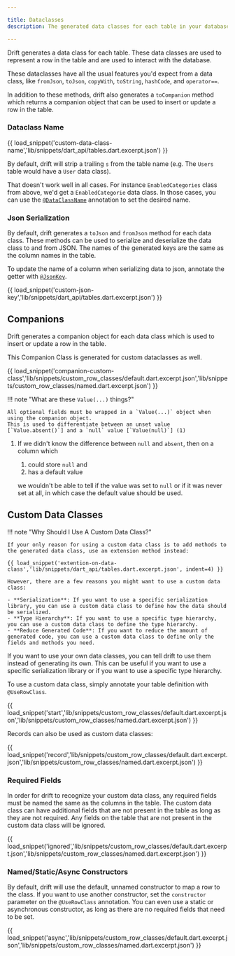 ```yaml
---

title: Dataclasses
description: The generated data classes for each table in your database.

---
```


Drift generates a data class for each table.
These data classes are used to represent a row in the table and are used to interact with the database.

These dataclasses have all the usual features you'd expect from a data class, like `fromJson`, `toJson`, `copyWith`, `toString`, `hashCode`, and `operator==`.

In addition to these methods, drift also generates a `toCompanion` method which returns a companion object that can be used to insert or update a row in the table.

### Dataclass Name

{{ load_snippet('custom-data-class-name','lib/snippets/dart_api/tables.dart.excerpt.json') }}

By default, drift will strip a trailing `s` from the table name (e.g. The `Users` table would have a `User` data class).   

That doesn't work well in all cases. For instance `EnabledCategories` class from above, we'd get
a `EnabledCategorie` data class. In those cases, you can use the [`@DataClassName`](https://pub.dev/documentation/drift/latest/drift/DataClassName-class.html)
annotation to set the desired name.

### Json Serialization

By default, drift generates a `toJson` and `fromJson` method for each data class. These methods can be used to serialize and deserialize the data class to and from JSON. The names of the generated keys are the same as the column names in the table. 

To update the name of a column when serializing data to json, annotate the getter with [`@JsonKey`](https://pub.dev/documentation/drift/latest/drift/JsonKey-class.html).

{{ load_snippet('custom-json-key','lib/snippets/dart_api/tables.dart.excerpt.json') }}

## Companions

Drift generates a companion object for each data class which is used to insert or update a row in the table.

This Companion Class is generated for custom dataclasses as well.

{{ load_snippet('companion-custom-class','lib/snippets/custom_row_classes/default.dart.excerpt.json','lib/snippets/custom_row_classes/named.dart.excerpt.json') }}

<div class="annotate" markdown>

!!! note "What are these `Value(...)` things?"
    
    All optional fields must be wrapped in a `Value(...)` object when using the companion object.  
    This is used to differentiate between an unset value [`Value.absent()`] and a `null` value [`Value(null)`] (1)

</div>

1. If we didn't know the difference between `null` and `absent`, then on a column which
    1. could store `null` and
    2. has a default value

    we wouldn't be able to tell if the value was set to `null` or if it was never set at all, in which case the default value should be used.

    
## Custom Data Classes

!!! note "Why Should I Use A Custom Data Class?"

    If your only reason for using a custom data class is to add methods to the generated data class, use an extension method instead:

    {{ load_snippet('extention-on-data-class','lib/snippets/dart_api/tables.dart.excerpt.json', indent=4) }}
    
    However, there are a few reasons you might want to use a custom data class:

    - **Serialization**: If you want to use a specific serialization library, you can use a custom data class to define how the data should be serialized.
    - **Type Hierarchy**: If you want to use a specific type hierarchy, you can use a custom data class to define the type hierarchy.
    - **Reduce Generated Code**: If you want to reduce the amount of generated code, you can use a custom data class to define only the fields and methods you need.

If you want to use your own data classes, you can tell drift to use them instead of generating its own. This can be useful if you want to use a specific serialization library or if you want to use a specific type hierarchy.

To use a custom data class, simply annotate your table definition with `@UseRowClass`.

{{ load_snippet('start','lib/snippets/custom_row_classes/default.dart.excerpt.json','lib/snippets/custom_row_classes/named.dart.excerpt.json') }}

Records can also be used as custom data classes:

{{ load_snippet('record','lib/snippets/custom_row_classes/default.dart.excerpt.json','lib/snippets/custom_row_classes/named.dart.excerpt.json') }}

### Required Fields

In order for drift to recognize your custom data class, any required fields must be named the same as the columns in the table.
The custom data class can have additional fields that are not present in the table as long as they are not required.
Any fields on the table that are not present in the custom data class will be ignored.

{{ load_snippet('ignored','lib/snippets/custom_row_classes/default.dart.excerpt.json','lib/snippets/custom_row_classes/named.dart.excerpt.json') }}

### Named/Static/Async Constructors

By default, drift will use the default, unnamed constructor to map a row to the class.
If you want to use another constructor, set the `constructor` parameter on the
`@UseRowClass` annotation.
You can even use a static or asynchronous constructor, as long as there are no required fields that need to be set.

{{ load_snippet('async','lib/snippets/custom_row_classes/default.dart.excerpt.json','lib/snippets/custom_row_classes/named.dart.excerpt.json') }}




